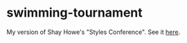 # swimming-tournament
My version of Shay Howe's "Styles Conference".
See it [here](https://staog.github.io/swimming-tournament/).
